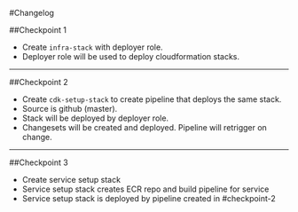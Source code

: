 #Changelog

##Checkpoint 1
* Create `infra-stack` with deployer role.
* Deployer role will be used to deploy cloudformation stacks.

-------------

##Checkpoint 2
* Create `cdk-setup-stack` to create pipeline that deploys the same stack.
* Source is github (master). 
* Stack will be deployed by deployer role. 
* Changesets will be created and deployed. Pipeline will retrigger on change.

------------

##Checkpoint 3
* Create service setup stack
* Service setup stack creates ECR repo and build pipeline for service
* Service setup stack is deployed by pipeline created in #checkpoint-2
